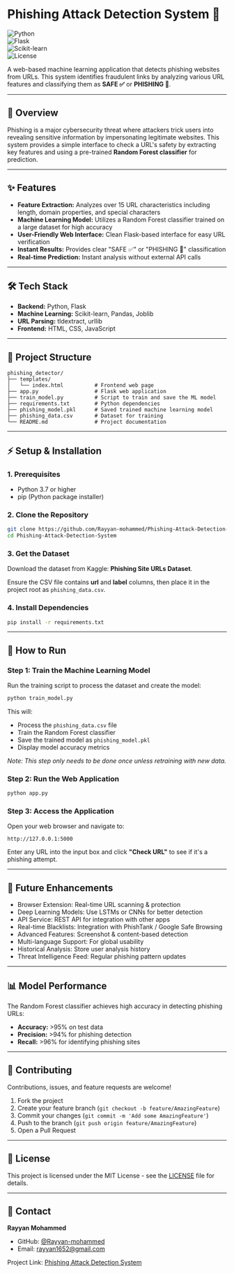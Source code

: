 #  Phishing Attack Detection System 🎣

![Python](https://img.shields.io/badge/Python-3.7%252B-blue?logo=python)  
![Flask](https://img.shields.io/badge/Flask-Web%2520Framework-lightgrey?logo=flask)  
![Scikit-learn](https://img.shields.io/badge/ML-Scikit--learn-orange?logo=scikit-learn)  
![License](https://img.shields.io/badge/License-MIT-green.svg)  

A web-based machine learning application that detects phishing websites from URLs. This system identifies fraudulent links by analyzing various URL features and classifying them as **SAFE ✅** or **PHISHING 🚨**.  

---

## 🔎 Overview  
Phishing is a major cybersecurity threat where attackers trick users into revealing sensitive information by impersonating legitimate websites. This system provides a simple interface to check a URL's safety by extracting key features and using a pre-trained **Random Forest classifier** for prediction.  

---

## ✨ Features  
- **Feature Extraction:** Analyzes over 15 URL characteristics including length, domain properties, and special characters  
- **Machine Learning Model:** Utilizes a Random Forest classifier trained on a large dataset for high accuracy  
- **User-Friendly Web Interface:** Clean Flask-based interface for easy URL verification  
- **Instant Results:** Provides clear "SAFE ✅" or "PHISHING 🚨" classification  
- **Real-time Prediction:** Instant analysis without external API calls  

---

## 🛠️ Tech Stack  
- **Backend:** Python, Flask  
- **Machine Learning:** Scikit-learn, Pandas, Joblib  
- **URL Parsing:** tldextract, urllib  
- **Frontend:** HTML, CSS, JavaScript  

---

## 📂 Project Structure  
```
phishing_detector/
├── templates/
│   └── index.html          # Frontend web page
├── app.py                  # Flask web application
├── train_model.py          # Script to train and save the ML model
├── requirements.txt        # Python dependencies
├── phishing_model.pkl      # Saved trained machine learning model
├── phishing_data.csv       # Dataset for training
└── README.md               # Project documentation
```

---

## ⚡ Setup & Installation  

### 1. Prerequisites  
- Python 3.7 or higher  
- pip (Python package installer)  

### 2. Clone the Repository  
```bash
git clone https://github.com/Rayyan-mohammed/Phishing-Attack-Detection-System.git
cd Phishing-Attack-Detection-System
```

### 3. Get the Dataset  
Download the dataset from Kaggle: **Phishing Site URLs Dataset**.  

Ensure the CSV file contains **url** and **label** columns, then place it in the project root as `phishing_data.csv`.  

### 4. Install Dependencies  
```bash
pip install -r requirements.txt
```

---

## 🚀 How to Run  

### Step 1: Train the Machine Learning Model  
Run the training script to process the dataset and create the model:  
```bash
python train_model.py
```

This will:  
- Process the `phishing_data.csv` file  
- Train the Random Forest classifier  
- Save the trained model as `phishing_model.pkl`  
- Display model accuracy metrics  

*Note: This step only needs to be done once unless retraining with new data.*  

### Step 2: Run the Web Application  
```bash
python app.py
```

### Step 3: Access the Application  
Open your web browser and navigate to:  
```
http://127.0.0.1:5000
```

Enter any URL into the input box and click **"Check URL"** to see if it's a phishing attempt.  

---

## 🔮 Future Enhancements  
- Browser Extension: Real-time URL scanning & protection  
- Deep Learning Models: Use LSTMs or CNNs for better detection  
- API Service: REST API for integration with other apps  
- Real-time Blacklists: Integration with PhishTank / Google Safe Browsing  
- Advanced Features: Screenshot & content-based detection  
- Multi-language Support: For global usability  
- Historical Analysis: Store user analysis history  
- Threat Intelligence Feed: Regular phishing pattern updates  

---

## 📊 Model Performance  
The Random Forest classifier achieves high accuracy in detecting phishing URLs:  

- **Accuracy:** >95% on test data  
- **Precision:** >94% for phishing detection  
- **Recall:** >96% for identifying phishing sites  

---

## 🤝 Contributing  
Contributions, issues, and feature requests are welcome!  

1. Fork the project  
2. Create your feature branch (`git checkout -b feature/AmazingFeature`)  
3. Commit your changes (`git commit -m 'Add some AmazingFeature'`)  
4. Push to the branch (`git push origin feature/AmazingFeature`)  
5. Open a Pull Request  

---

## 📝 License  
This project is licensed under the MIT License - see the [LICENSE](LICENSE) file for details.  

---

## 📧 Contact  
**Rayyan Mohammed**  
- GitHub: [@Rayyan-mohammed](https://github.com/Rayyan-mohammed)  
- Email: rayyan1652@gmail.com  

Project Link: [Phishing Attack Detection System](https://github.com/Rayyan-mohammed/Phishing-Attack-Detection-System)  

